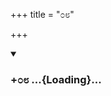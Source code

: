 +++
title = "೦೮"

+++

<div class="js_include" includetitle="true" newlevelforh1="3" unfilled url="/mahAbhAratam/kAvyam/bhAShAntaram/kn/kumAra-vyAsa-bhArata/vishvAsa-prastuti/09_shalya/08/_index.md">
<details open><summary><h3>+೦೮ ...{Loading}...</h3></summary>
</details>
</div>